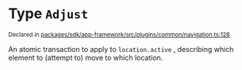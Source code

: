 # Type `Adjust`
<sub>Declared in [packages/sdk/app-framework/src/plugins/common/navigation.ts:128](https://github.com/dxos/dxos/blob/3ca6d230f/packages/sdk/app-framework/src/plugins/common/navigation.ts#L128)</sub>


An atomic transaction to apply to  `location.active` , describing which element to (attempt to) move to which location.




